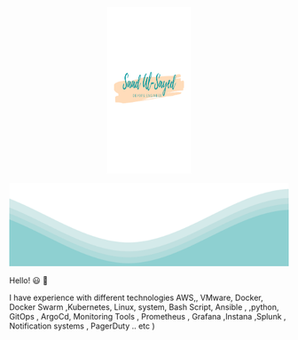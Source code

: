  <p align="center">
  <img src="https://raw.githubusercontent.com/saadalsayed/saadalsayed/main/Removal-440.png" height="300" width="30%" >
 </p>	
<img src="https://raw.githubusercontent.com/saadalsayed/saadalsayed/main/waves.svg" width="100%" height="150">



 Hello! :smiley: 👋️


I have experience with different technologies  AWS,, VMware, Docker, Docker Swarm ,Kubernetes, Linux, system, Bash Script, Ansible , ,python, GitOps , ArgoCd, Monitoring Tools , Prometheus , Grafana ,Instana ,Splunk , Notification systems , PagerDuty .. etc )
